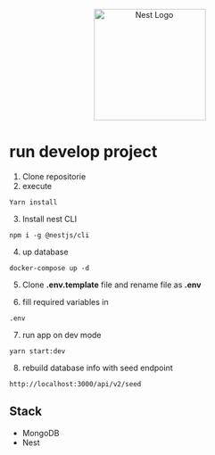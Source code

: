 <p align="center">
  <a href="http://nestjs.com/" target="blank"><img src="https://nestjs.com/img/logo-small.svg" width="200" alt="Nest Logo" /></a>
</p>

# run develop project

1. Clone repositorie
2. execute 
```
Yarn install
```
3. Install nest CLI
```
npm i -g @nestjs/cli
```
4. up database
```
docker-compose up -d
```

5. Clone __.env.template__ file and rename file as __.env__

6. fill required variables in 

```
.env
```
7. run app on dev mode 
```
yarn start:dev
```
8. rebuild database info with seed endpoint
```
http://localhost:3000/api/v2/seed
```

## Stack
* MongoDB
* Nest